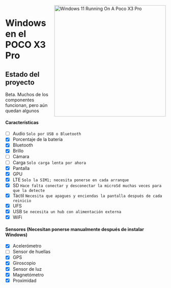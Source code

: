 <img align="right" src="https://github.com/wormstest/src_vayu_windows/blob/main/2Poco X3 Pro Windows.png" width="350" alt="Windows 11 Running On A Poco X3 Pro">


# Windows en el POCO X3 Pro

## Estado del proyecto

Beta. Muchos de los componentes funcionan, pero aún quedan algunos

#### Características

- [ ] Audio ```Solo por USB o Bluetooth```
- [x] Porcentaje de la batería
- [x] Bluetooth
- [x] Brillo
- [ ] Cámara
- [ ] Carga ```Solo carga lenta por ahora```
- [x] Pantalla
- [x] GPU
- [x] LTE ```Solo la SIM1; necesita ponerse en cada arranque```
- [x] SD ```Hace falta conectar y desconectar la microSd muchas veces para que la detecte```
- [x] Táctil ```Necesita que apagues y enciendas la pantalla después de cada reinicio```
- [x] UFS
- [x] USB ```Se necesita un hub con alimentación externa```
- [x] WiFi

#### Sensores (Necesitan ponerse manualmente después de instalar Windows)
- [x] Acelerómetro
- [ ] Sensor de huellas
- [x] GPS
- [x] Giroscopio
- [x] Sensor de luz
- [x] Magnetómetro
- [x] Proximidad
